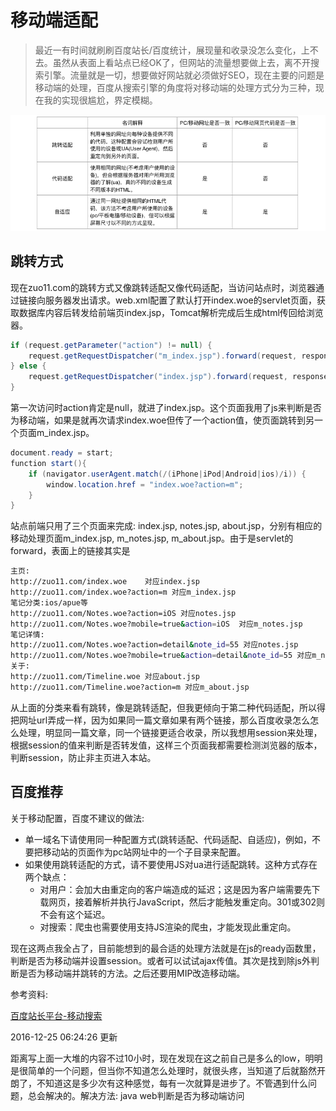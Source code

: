 
# 移动端适配

> 最近一有时间就刷刷百度站长/百度统计，展现量和收录没怎么变化，上不去。虽然从表面上看站点已经OK了，但网站的流量想要做上去，离不开搜索引擎。流量就是一切，想要做好网站就必须做好SEO，现在主要的问题是移动端的处理，百度从搜索引擎的角度将对移动端的处理方式分为三种，现在我的实现很尴尬，界定模糊。

![web_to_m_1.png](../../../images/blog/web/web_to_m_1.png)

## 跳转方式
现在zuo11.com的跳转方式又像跳转适配又像代码适配，当访问站点时，浏览器通过链接向服务器发出请求。web.xml配置了默认打开index.woe的servlet页面，获取数据库内容后转发给前端页index.jsp，Tomcat解析完成后生成html传回给浏览器。
```java
if (request.getParameter("action") != null) {
    request.getRequestDispatcher("m_index.jsp").forward(request, response);
} else {
    request.getRequestDispatcher("index.jsp").forward(request, response);
}
```
第一次访问时action肯定是null，就进了index.jsp。这个页面我用了js来判断是否为移动端，如果是就再次请求index.woe但传了一个action值，使页面跳转到另一个页面m_index.jsp。
```java
document.ready = start;
function start(){
    if (navigator.userAgent.match(/(iPhone|iPod|Android|ios)/i)) {
        window.location.href = "index.woe?action=m";
    }
}
```
站点前端只用了三个页面来完成: index.jsp, notes.jsp, about.jsp，分别有相应的移动处理页面m_index.jsp, m_notes.jsp, m_about.jsp。由于是servlet的forward，表面上的链接其实是
```bash
主页:
http://zuo11.com/index.woe    对应index.jsp
http://zuo11.com/index.woe?action=m 对应m_index.jsp 
笔记分类:ios/apue等
http://zuo11.com/Notes.woe?action=iOS 对应notes.jsp 
http://zuo11.com/Notes.woe?mobile=true&action=iOS  对应m_notes.jsp 
笔记详情:
http://zuo11.com/Notes.woe?action=detail&note_id=55 对应notes.jsp 
http://zuo11.com/Notes.woe?mobile=true&action=detail&note_id=55 对应m_notes.jsp 
关于:
http://zuo11.com/Timeline.woe 对应about.jsp 
http://zuo11.com/Timeline.woe?action=m 对应m_about.jsp
```
从上面的分类来看有跳转，像是跳转适配，但我更倾向于第二种代码适配，所以得把网址url弄成一样，因为如果同一篇文章如果有两个链接，那么百度收录怎么怎么处理，明显同一篇文章，同一个链接更适合收录，所以我想用session来处理，根据session的值来判断是否转发值，这样三个页面我都需要检测浏览器的版本，判断session，防止非主页进入本站。

## 百度推荐
关于移动配置，百度不建议的做法: 
- 单一域名下请使用同一种配置方式(跳转适配、代码适配、自适应)，例如，不要把移动站的页面作为pc站网址中的一个子目录来配置。
- 如果使用跳转适配的方式，请不要使用JS对ua进行适配跳转。这种方式存在两个缺点：
  - 对用户：会加大由重定向的客户端造成的延迟；这是因为客户端需要先下载网页，接着解析并执行JavaScript，然后才能触发重定向。301或302则不会有这个延迟。
  - 对搜索：爬虫也需要使用支持JS渲染的爬虫，才能发现此重定向。

现在这两点我全占了，目前能想到的最合适的处理方法就是在js的ready函数里，判断是否为移动端并设置session。或者可以试试ajax传值。其次是找到除js外判断是否为移动端并跳转的方法。之后还要用MIP改造移动端。

参考资料:

[百度站长平台-移动搜索](https://ziyuan.baidu.com/college/courseinfo?id=156)


2016-12-25 06:24:26 更新

距离写上面一大堆的内容不过10小时，现在发现在这之前自己是多么的low，明明是很简单的一个问题，但当你不知道怎么处理时，就很头疼，当知道了后就豁然开朗了，不知道这是多少次有这种感觉，每有一次就算是进步了。不管遇到什么问题，总会解决的。解决方法: java web判断是否为移动端访问

